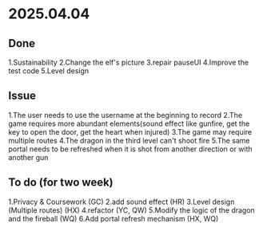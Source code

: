 # 2025.04.04

## Done

1.Sustainability
2.Change the elf's picture
3.repair pauseUI
4.Improve the test code 
5.Level design

## Issue

1.The user needs to use the username at the beginning to record
2.The game requires more abundant elements(sound effect like gunfire, get the key to open the door, get the heart when injured)
3.The game may require multiple routes
4.The dragon in the third level can't shoot fire
5.The same portal needs to be refreshed when it is shot from another direction or with another gun

## To do (for two week)

1.Privacy & Coursework (GC)
2.add sound effect (HR)
3.Level design (Multiple routes) (HX)
4.refactor (YC, QW)
5.Modify the logic of the dragon and the fireball (WQ)
6.Add portal refresh mechanism (HX, WQ)
